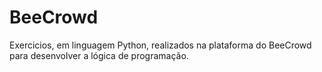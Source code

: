 # BeeCrowd

Exercicios, em linguagem Python, realizados na plataforma do BeeCrowd para desenvolver a lógica de programação.
